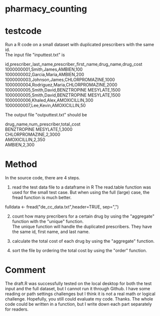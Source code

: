 # pharmacy_counting
# testcode
Run a R code on a small dataset with duplicated prescribers with the same id.\
The input file "inputtest.txt" is

id,prescriber_last_name,prescriber_first_name,drug_name,drug_cost\
1000000001,Smith,James,AMBIEN,100\
1000000002,Garcia,Maria,AMBIEN,200\
1000000003,Johnson,James,CHLORPROMAZINE,1000\
1000000004,Rodriguez,Maria,CHLORPROMAZINE,2000\
1000000005,Smith,David,BENZTROPINE MESYLATE,1500\
1000000005,Smith,David,BENZTROPINE MESYLATE,1500\
1000000006,Khaled,Alex,AMOXICILLIN,300\
1000000007,Lee,Kevin,AMOXICILLIN,50

The output file "outputtest.txt" should be

drug_name,num_prescriber,total_cost\
BENZTROPINE MESYLATE,1,3000\
CHLORPROMAZINE,2,3000\
AMOXICILLIN,2,350\
AMBIEN,2,300

# Method
In the source code, there are 4 steps.
1. read the test data file to a dataframe in R
The read.table function was used for the small test case.  But when using the full (large) case, the fread function is much better.

fulldata <- fread("de_cc_data.txt",header=TRUE, sep=",")

2. count how many precribers for a certain drug by using the "aggregate" function with the "unique" function.\
The unique function will handle the duplicated prescribers. They have the same id, first name, and last name.

3. calculate the total cost of each drug by using the "aggregate" function.

4. sort the file by ordering the total cost by using the "order" function.

# Comment
The draft.R was successfully tested on the local desktop for both the test input and the full dataset, but I cannot run it through Github. I have some reading or path settings challenges but I think it is not a real math or logical challenge.  Hopefully, you still could evaluate my code.  Thanks.
The whole code could be written in a function, but I write down each part separately for readers.
